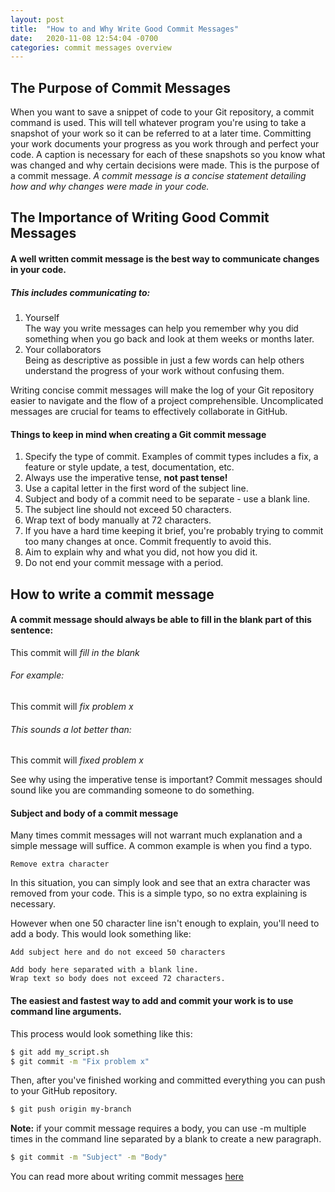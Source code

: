 ```yaml
---
layout: post
title:  "How to and Why Write Good Commit Messages"
date:   2020-11-08 12:54:04 -0700
categories: commit messages overview
---
```

## The Purpose of Commit Messages

When you want to save a snippet of code to your Git repository, a commit command is used. This will tell whatever program you're using to take a snapshot of your work so it can be referred to at a later time. Committing your work documents your progress as you work through and perfect your code. A caption is necessary for each of these snapshots so you know what was changed and why certain decisions were made. This is the purpose of a commit message. *A commit message is a concise statement detailing how and why changes were made in your code.*

## The Importance of Writing Good Commit Messages

#### A well written commit message is the best way to communicate changes in your code.

##### This includes communicating to:
  1. Yourself  
    The way you write messages can help you remember why you did something when you go back and look at them weeks or months later.
  2. Your collaborators  
    Being as descriptive as possible in just a few words can help others understand the progress of your work without confusing them.

Writing concise commit messages will make the log of your Git repository easier to navigate and the flow of a project comprehensible. Uncomplicated messages are crucial for teams to effectively collaborate in GitHub.

#### Things to keep in mind when creating a Git commit message
  1. Specify the type of commit. Examples of commit types includes a fix, a  feature or style update, a test, documentation, etc.
  2. Always use the imperative tense, **not past tense!**
  3. Use a capital letter in the first word of the subject line.
  4. Subject and body of a commit need to be separate - use a blank line.
  5. The subject line should not exceed 50 characters.
  6. Wrap text of body manually at 72 characters.
  7. If you have a hard time keeping it brief, you're probably trying to commit too many changes at once. Commit frequently to avoid this.
  8. Aim to explain why and what you did, not how you did it.
  9. Do not end your commit message with a period.

## How to write a commit message

#### A commit message should always be able to fill in the blank part of this sentence:
This commit will *fill in the blank*

###### For example:
This commit will *fix problem x*

###### This sounds a lot better than:

This commit will *fixed problem x*

See why using the imperative tense is important? Commit messages should sound like you are commanding someone to do something.

#### Subject and body of a commit message

Many times commit messages will not warrant much explanation and a simple message will suffice. A common example is when you find a typo.

```
Remove extra character
```
In this situation, you can simply look and see that an extra character was removed from your code. This is a simple typo, so no extra explaining is necessary.

However when one 50 character line isn't enough to explain, you'll need to add a body. This would look something like:

```
Add subject here and do not exceed 50 characters

Add body here separated with a blank line.
Wrap text so body does not exceed 72 characters.
```
#### The easiest and fastest way to add and commit your work is to use command line arguments.

  This process would look something like this:
  ```bash
  $ git add my_script.sh
  $ git commit -m "Fix problem x"
  ```
  Then, after you've finished working and committed everything you can push to your GitHub repository.

  ```bash
  $ git push origin my-branch
  ```
  **Note:** if your commit message requires a body, you can use -m multiple times in the command line separated by a blank to create a new paragraph.

  ```bash
  $ git commit -m "Subject" -m "Body"
  ```
You can read more about writing commit messages [here](https://chris.beams.io/posts/git-commit/)
